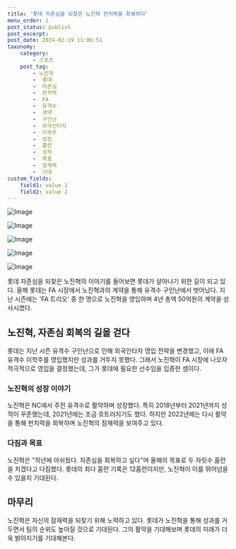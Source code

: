 ```yaml
---
title: '롯데 자존심을 되찾은 노진혁 펀치력을 회복하다'
menu_order: 1
post_status: publish
post_excerpt: 
post_date: 2024-02-19 11:06:51
taxonomy:
    category:
        - 스포츠
    post_tag:
        - 노진혁
        -  롯데
        -  자존심
        -  펀치력
        -  FA
        -  유격수
        -  계약
        -  구인난
        -  외국인타자
        -  이학주
        -  성장
        -  홈런
        -  성적
        -  목표
        -  잠재력
        -  기대
custom_fields:
    field1: value 1
    field2: value 2
---
```


![Image](https://imgnews.pstatic.net/image/477/2024/02/13/0000473261_001_20240213072102043.jpg?type=w647)

![Image](https://imgnews.pstatic.net/image/477/2024/02/13/0000473261_002_20240213072102110.jpg?type=w647)

![Image](https://imgnews.pstatic.net/image/477/2024/02/13/0000473261_003_20240213072102165.jpg?type=w647)

![Image](https://imgnews.pstatic.net/image/477/2024/02/13/0000473261_004_20240213072102231.jpg?type=w647)

![Image](https://imgnews.pstatic.net/image/477/2024/02/13/0000473261_005_20240213072102304.jpg?type=w647)

롯데 자존심을 되찾은 노진혁의 이야기를 들어보면 롯데가 살아나기 위한 길이 되고 있다. 올해 롯데는 FA 시장에서 노진혁과의 계약을 통해 유격수 구인난에서 벗어났다. 지난 시즌에는 'FA 트리오' 중 한 명으로 노진혁을 영입하며 4년 총액 50억원의 계약을 성사시켰다. 
## 노진혁, 자존심 회복의 길을 걷다
롯데는 지난 시즌 유격수 구인난으로 인해 외국인타자 영입 전략을 변경했고, 이에 FA 유격수 이학주를 영입했지만 성과를 거두지 못했다. 그래서 노진혁이 FA 시장에 나오자 적극적으로 영입을 결정했는데, 그가 롯데에 필요한 선수임을 입증한 셈이다.
### 노진혁의 성장 이야기
노진혁은 NC에서 주전 유격수로 활약하며 성장했다. 특히 2018년부터 2021년까지 성적이 꾸준했는데, 2021년에는 조금 흐트러지기도 했다. 하지만 2022년에는 다시 활약을 통해 펀치력을 회복하며 노진혁의 잠재력을 보여주고 있다.
### 다짐과 목표
노진혁은 "작년에 아쉬웠다. 자존심을 회복하고 싶다"며 올해의 목표로 두 자릿수 홈런을 치겠다고 다짐했다. 롯데의 최다 홈런 기록은 12홈런이지만, 노진혁이 이를 뛰어넘을 수 있을지 기대된다.
## 마무리
노진혁은 자신의 잠재력을 되찾기 위해 노력하고 있다. 롯데가 노진혁을 통해 성과를 거두면서 팀의 순위도 높아질 것으로 기대된다. 그의 활약을 기대해보며 롯데의 미래가 더욱 밝아지기를 기대해본다.
